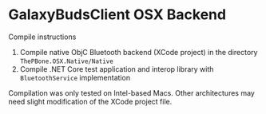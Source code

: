 # GalaxyBudsClient OSX Backend

Compile instructions

1. Compile native ObjC Bluetooth backend (XCode project) in the directory `ThePBone.OSX.Native/Native`
3. Compile .NET Core test application and interop library with `BluetoothService` implementation


Compilation was only tested on Intel-based Macs. Other architectures may need slight modification of the XCode project file.
